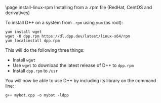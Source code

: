 \page install-linux-rpm Installing from a .rpm file (RedHat, CentOS and derivatives)

To install D++ on a system from `.rpm` using `yum` (as root):

```
yum install wget
wget -O dpp.rpm https://dl.dpp.dev/latest/linux-x64/rpm
yum localinstall dpp.rpm
```

This will do the following three things:

- Install `wget`
- Use `wget` to download the latest release of D++ to `dpp.rpm`
- Install `dpp.rpm` to `/usr`

You will now be able to use D++ by including its library on the command line:

```
g++ mybot.cpp -o mybot -ldpp
```